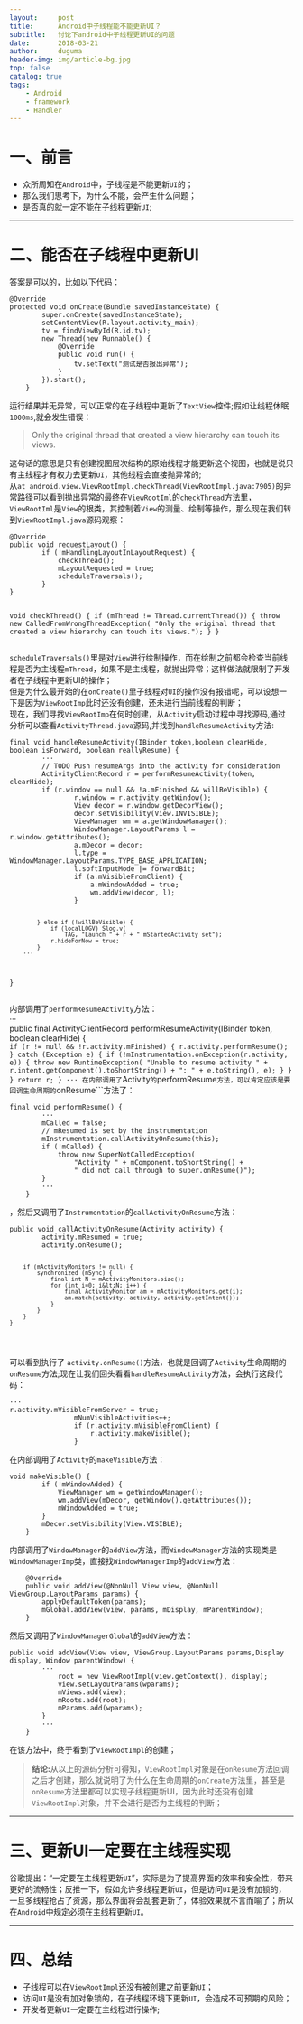 ```yaml
---
layout:     post
title:      Android中子线程能不能更新UI？
subtitle:   讨论下android中子线程更新UI的问题
date:       2018-03-21
author:     duguma
header-img: img/article-bg.jpg
top: false
catalog: true
tags:
    - Android
    - framework
    - Handler
--- 
```

<h1>一、前言</h1>
<ul>
<li>众所周知在<code>Android</code>中，子线程是不能更新<code>UI</code>的；</li>
<li>那么我们思考下，为什么不能，会产生什么问题；</li>
<li>是否真的就一定不能在子线程更新<code>UI</code>;</li>
</ul>
<hr>
<h1>二、能否在子线程中更新UI</h1>
<p>答案是可以的，比如以下代码：</p>
<pre><code>@Override
protected void onCreate(Bundle savedInstanceState) {
        super.onCreate(savedInstanceState);
        setContentView(R.layout.activity_main);
        tv = findViewById(R.id.tv);
        new Thread(new Runnable() {
            @Override
            public void run() {
                tv.setText("测试是否报出异常");
            }
        }).start();
    }
</code></pre>
<p>运行结果并无异常，可以正常的在子线程中更新了<code>TextView</code>控件;假如让线程休眠<code>1000ms</code>,就会发生错误：</p>
<blockquote>
<p>Only the original thread that created a view hierarchy can touch its views.</p>
</blockquote>
<p>这句话的意思是只有创建视图层次结构的原始线程才能更新这个视图，也就是说只有主线程才有权力去更新<code>UI</code>，其他线程会直接抛异常的;<br>
从<code>at android.view.ViewRootImpl.checkThread(ViewRootImpl.java:7905)</code>的异常路径可以看到抛出异常的最终在<code>ViewRootIml</code>的<code>checkThread</code>方法里，<code>ViewRootIml</code>是<code>View</code>的根类，其控制着<code>View</code>的测量、绘制等操作，那么现在我们转到<code>ViewRootImpl.java</code>源码观察：</p>
<pre><code>@Override
public void requestLayout() {
        if (!mHandlingLayoutInLayoutRequest) {
            checkThread();
            mLayoutRequested = true;
            scheduleTraversals();
        }
}

void checkThread() {
        if (mThread != Thread.currentThread()) {
            throw new CalledFromWrongThreadException(
                    "Only the original thread that created a view hierarchy can touch its views.");
        }
    }
</code></pre>
<p><code>scheduleTraversals()</code>里是对<code>View</code>进行绘制操作，而在绘制之前都会检查当前线程是否为主线程<code>mThread</code>，如果不是主线程，就抛出异常；这样做法就限制了开发者在子线程中更新UI的操作；<br>
但是为什么最开始的在<code>onCreate()</code>里子线程对<code>UI</code>的操作没有报错呢，可以设想一下是因为<code>ViewRootImp</code>此时还没有创建，还未进行当前线程的判断；<br>
现在，我们寻找<code>ViewRootImp</code>在何时创建，从<code>Activity</code>启动过程中寻找源码,通过分析可以查看<code>ActivityThread.java</code>源码,并找到<code>handleResumeActivity</code>方法:</p>
<pre><code>final void handleResumeActivity(IBinder token,boolean clearHide, boolean isForward, boolean reallyResume) {
        ···
        // TODO Push resumeArgs into the activity for consideration
        ActivityClientRecord r = performResumeActivity(token, clearHide);
        if (r.window == null &amp;&amp; !a.mFinished &amp;&amp; willBeVisible) {
                r.window = r.activity.getWindow();
                View decor = r.window.getDecorView();
                decor.setVisibility(View.INVISIBLE);
                ViewManager wm = a.getWindowManager();
                WindowManager.LayoutParams l = r.window.getAttributes();
                a.mDecor = decor;
                l.type = WindowManager.LayoutParams.TYPE_BASE_APPLICATION;
                l.softInputMode |= forwardBit;
                if (a.mVisibleFromClient) {
                    a.mWindowAdded = true;
                    wm.addView(decor, l);
                }

            } else if (!willBeVisible) {
                if (localLOGV) Slog.v(
                    TAG, "Launch " + r + " mStartedActivity set");
                r.hideForNow = true;
            }
        ···
}
</code></pre>
<p>内部调用了<code>performResumeActivity</code>方法：<br>
···<br>
public final ActivityClientRecord performResumeActivity(IBinder token,<br>
boolean clearHide) {<br>
<code>if (r != null &amp;&amp; !r.activity.mFinished) { r.activity.performResume(); } catch (Exception e) { if (!mInstrumentation.onException(r.activity, e)) { throw new RuntimeException( "Unable to resume activity " + r.intent.getComponent().toShortString() + ": " + e.toString(), e); } } } return r; } ··· 在内部调用了</code>Activity<code>的</code>performResume<code>方法，可以肯定应该是要回调生命周期的</code>onResume```方法了：</p>
<pre><code>final void performResume() {
        ···
        mCalled = false;
        // mResumed is set by the instrumentation
        mInstrumentation.callActivityOnResume(this);
        if (!mCalled) {
            throw new SuperNotCalledException(
                "Activity " + mComponent.toShortString() +
                " did not call through to super.onResume()");
        }
        ···
    }
</code></pre>
<p>，然后又调用了<code>Instrumentation</code>的<code>callActivityOnResume</code>方法：</p>
<pre><code>public void callActivityOnResume(Activity activity) {
        activity.mResumed = true;
        activity.onResume();
        
        if (mActivityMonitors != null) {
            synchronized (mSync) {
                final int N = mActivityMonitors.size();
                for (int i=0; i&lt;N; i++) {
                    final ActivityMonitor am = mActivityMonitors.get(i);
                    am.match(activity, activity, activity.getIntent());
                }
            }
        }
    }
</code></pre>
<p>可以看到执行了 <code>activity.onResume()</code>方法，也就是回调了<code>Activity</code>生命周期的<code>onResume</code>方法;现在让我们回头看看<code>handleResumeActivity</code>方法，会执行这段代码：</p>
<pre><code>···
r.activity.mVisibleFromServer = true;
                mNumVisibleActivities++;
                if (r.activity.mVisibleFromClient) {
                    r.activity.makeVisible();
                }
</code></pre>
<p>在内部调用了<code>Activity</code>的<code>makeVisible</code>方法：</p>
<pre><code>void makeVisible() {
        if (!mWindowAdded) {
            ViewManager wm = getWindowManager();
            wm.addView(mDecor, getWindow().getAttributes());
            mWindowAdded = true;
        }
        mDecor.setVisibility(View.VISIBLE);
    }
</code></pre>
<p>内部调用了<code>WindowManager</code>的<code>addView</code>方法，而<code>WindowManager</code>方法的实现类是<code>WindowManagerImp</code>类，直接找<code>WindowManagerImp</code>的<code>addView</code>方法：</p>
<pre><code>    @Override
    public void addView(@NonNull View view, @NonNull ViewGroup.LayoutParams params) {
        applyDefaultToken(params);
        mGlobal.addView(view, params, mDisplay, mParentWindow);
    }
</code></pre>
<p>然后又调用了<code>WindowManagerGlobal</code>的<code>addView</code>方法：</p>
<pre><code>public void addView(View view, ViewGroup.LayoutParams params,Display display, Window parentWindow) {          
        ···
            root = new ViewRootImpl(view.getContext(), display);
            view.setLayoutParams(wparams);
            mViews.add(view);
            mRoots.add(root);
            mParams.add(wparams);
        }
        ···
    }
</code></pre>
<p>在该方法中，终于看到了<code>ViewRootImpl</code>的创建；</p>
<blockquote>
<p><strong>结论:</strong>从以上的源码分析可得知，<code>ViewRootImpl</code>对象是在<code>onResume</code>方法回调之后才创建，那么就说明了为什么在生命周期的<code>onCreate</code>方法里，甚至是<code>onResume</code>方法里都可以实现子线程更新UI，因为此时还没有创建<code>ViewRootImpl</code>对象，并不会进行是否为主线程的判断；</p>
</blockquote>
<hr>
<h1>三、更新UI一定要在主线程实现</h1>
<p>谷歌提出：“一定要在主线程更新<code>UI</code>”，实际是为了提高界面的效率和安全性，带来更好的流畅性；反推一下，假如允许多线程更新<code>UI</code>，但是访问<code>UI</code>是没有加锁的，一旦多线程抢占了资源，那么界面将会乱套更新了，体验效果就不言而喻了；所以在<code>Android</code>中规定必须在主线程更新<code>UI</code>。</p>
<hr>
<h1>四、总结</h1>
<ul>
<li>子线程可以在<code>ViewRootImpl</code>还没有被创建之前更新<code>UI</code>；</li>
<li>访问<code>UI</code>是没有加对象锁的，在子线程环境下更新<code>UI</code>，会造成不可预期的风险；</li>
<li>开发者更新<code>UI</code>一定要在主线程进行操作;</li>
</ul>
</article>